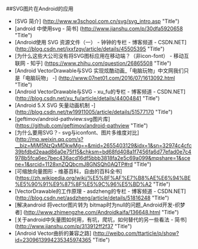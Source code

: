 
##SVG图片在Android的应用


* [SVG 简介] (http://www.w3school.com.cn/svg/svg_intro.asp  "Title")
* [android 中使用svg - 简书] (http://www.jianshu.com/p/30dfa5920658  "Title")
* [Android使用 SVG 资源文件（一） - 钟钟的专栏 - 博客频道 - CSDN.NET] (http://blog.csdn.net/jxxfzgy/article/details/45505395  "Title")
* [为什么这些大公司没有将SVG图标应用在移动端？（非icon-font） - 移动互联网 - 知乎] (https://www.zhihu.com/question/26865508  "Title")
* [Android VectorDrawable与SVG 实现炫酷动画_「电脑玩物」中文网我们只是「电脑玩物」 -] (http://www.07net01.com/2016/07/1613092.html  "Title")
* [Android VectorDrawable与SVG - xu_fu的专栏 - 博客频道 - CSDN.NET] (http://blog.csdn.net/xu_fu/article/details/44004841  "Title")
* [Android 5.X SVG 矢量动画机制 -] (http://blog.csdn.net/tw19911005/article/details/51577170  "Title")
* [geftimov/android-pathview:svg图片库] (https://github.com/geftimov/android-pathview  "Title")
* [为什么要用SVG？- svg与iconfont、图片多维度对比] (http://mp.weixin.qq.com/s?__biz=MjM5NzQxMDkwMg==&mid=2655403129&idx=1&sn=32974c4cfc39bfdbd2eaad86a0e75f15&chksm=bd68fd408a1f7456fa6d77efad0e7c4978b5fca6ec7bec436acd16df5bbb3818fa2e5c69a099&mpshare=1&scene=1&srcid=1128xnZQQbcmJ8GNSQh0AQTP#rd  "Title")
* [可缩放向量图形 - 维基百科，自由的百科全书] (https://zh.wikipedia.org/wiki/%E5%8F%AF%E7%B8%AE%E6%94%BE%E5%90%91%E9%87%8F%E5%9C%96%E5%BD%A2  "Title")
* [VectorDrawable的工作原理 - asdzheng的专栏 - 博客频道 - CSDN.NET] (http://blog.csdn.net/asdzheng/article/details/51816248  "Title")
* [解决android 将vector图片转为 bitmap时为null的问题_Android开发-织梦者] (http://www.zhimengzhe.com/Androidkaifa/136648.html  "Title")
* [关于android中矢量图如何用，有坑，爬坑，如何替代的另一些看法 - 简书] (http://www.jianshu.com/p/313912ff2f37  "Title")
* [Android Vector曲折的兼容之路] (http://weibo.com/ttarticle/p/show?id=2309613994235345974365  "Title")

